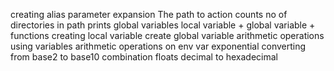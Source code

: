 creating alias
parameter expansion
The path to action
counts no of directories in path
prints global variables
local variable + global variable + functions
creating local variable
create global variable
arithmetic operations using variables
arithmetic operations on env var
exponential
converting from base2 to base10
combination
floats
decimal to hexadecimal

